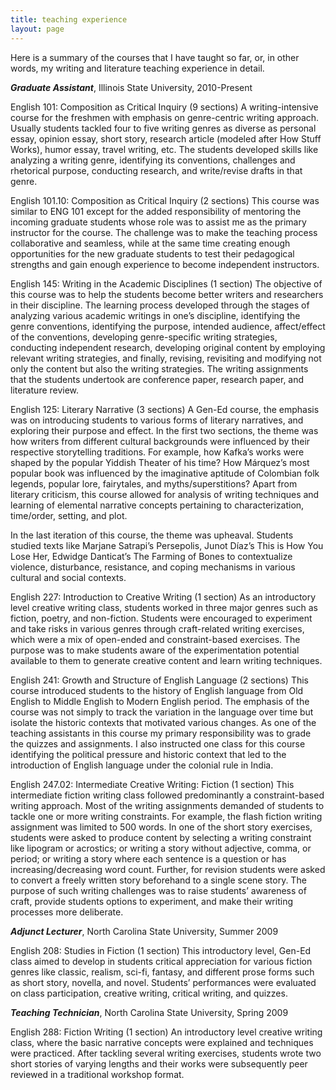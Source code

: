 ```yaml
---
title: teaching experience
layout: page
---
```


Here is a summary of the courses that I have taught so far, or, in other words, my writing and literature teaching experience in detail.

***Graduate Assistant***, Illinois State University, 2010-Present

English 101:  Composition as Critical Inquiry (9 sections)
A writing-intensive course for the freshmen with emphasis on genre-centric writing approach. Usually students tackled four to five writing genres as diverse as personal essay, opinion essay, short story, research article (modeled after How Stuff Works), humor essay, travel writing, etc. The students developed skills like analyzing a writing genre, identifying its conventions, challenges and rhetorical purpose, conducting research, and write/revise drafts in that genre.

English 101.10: Composition as Critical Inquiry (2 sections)
This course was similar to ENG 101 except for the added responsibility of mentoring the incoming graduate students whose role was to assist me as the primary instructor for the course. The challenge was to make the teaching process collaborative and seamless, while at the same time creating enough opportunities for the new graduate students to test their pedagogical strengths and gain enough experience to become independent instructors.

English 145: Writing in the Academic Disciplines (1 section)
The objective of this course was to help the students become better writers and researchers in their discipline. The learning process developed through the stages of analyzing various academic writings in one’s discipline, identifying the genre conventions, identifying the purpose, intended audience, affect/effect of the conventions, developing genre-specific writing strategies, conducting independent research, developing original content by employing relevant writing strategies, and finally, revising, revisiting and modifying not only the content but also the writing strategies. The writing assignments that the students undertook are conference paper, research paper, and literature review.

English 125: Literary Narrative (3 sections)
A Gen-Ed course, the emphasis was on introducing students to various forms of literary narratives, and exploring their purpose and effect. In the first two sections, the theme was how writers from different cultural backgrounds were influenced by their respective storytelling traditions. For example, how Kafka’s works were shaped by the popular Yiddish Theater of his time? How Márquez’s most popular book was influenced by the imaginative aptitude of Colombian folk legends, popular lore, fairytales, and myths/superstitions? Apart from literary criticism, this course allowed for analysis of writing techniques and learning of elemental narrative concepts pertaining to characterization, time/order, setting, and plot.

In the last iteration of this course, the theme was upheaval. Students studied texts like Marjane Satrapi’s Persepolis, Junot Díaz’s This is How You Lose Her, Edwidge Danticat’s The Farming of Bones to contextualize violence, disturbance, resistance, and coping mechanisms in various cultural and social contexts.

English 227: Introduction to Creative Writing (1 section)
As an introductory level creative writing class, students worked in three major genres such as fiction, poetry, and non-fiction. Students were encouraged to experiment and take risks in various genres through craft-related writing exercises, which were a mix of open-ended and constraint-based exercises. The purpose was to make students aware of the experimentation potential available to them to generate creative content and learn writing techniques.

English 241: Growth and Structure of English Language (2 sections)
This course introduced students to the history of English language from Old English to Middle English to Modern English period. The emphasis of the course was not simply to track the variation in the language over time but isolate the historic contexts that motivated various changes. As one of the teaching assistants in this course my primary responsibility was to grade the quizzes and assignments. I also instructed one class for this course identifying the political pressure and historic context that led to the introduction of English language under the colonial rule in India.

English 247.02: Intermediate Creative Writing: Fiction (1 section)
This intermediate fiction writing class followed predominantly a constraint-based writing approach. Most of the writing assignments demanded of students to tackle one or more writing constraints. For example, the flash fiction writing assignment was limited to 500 words. In one of the short story exercises, students were asked to produce content by selecting a writing constraint like lipogram or acrostics; or writing a story without adjective, comma, or period; or writing a story where each sentence is a question or has increasing/decreasing word count. Further, for revision students were asked to convert a freely written story beforehand to a single scene story. The purpose of such writing challenges was to raise students’ awareness of craft, provide students options to experiment, and make their writing processes more deliberate.


***Adjunct Lecturer***, North Carolina State University, Summer 2009

English 208: Studies in Fiction (1 section)
This introductory level, Gen-Ed class aimed to develop in students critical appreciation for various fiction genres like classic, realism, sci-fi, fantasy, and different prose forms such as short story, novella, and novel. Students’ performances were evaluated on class participation, creative writing, critical writing, and quizzes.


***Teaching Technician***, North Carolina State University, Spring 2009

English 288: Fiction Writing (1 section)
An introductory level creative writing class, where the basic narrative concepts were explained and techniques were practiced. After tackling several writing exercises, students wrote two short stories of varying lengths and their works were subsequently peer reviewed in a traditional workshop format.
